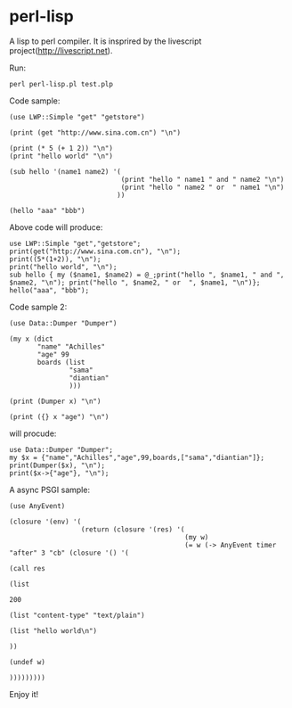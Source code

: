 perl-lisp
=========

A lisp to perl compiler. It is insprired by the livescript project(http://livescript.net). 

Run:

    perl perl-lisp.pl test.plp

Code sample:

    (use LWP::Simple "get" "getstore")
    
    (print (get "http://www.sina.com.cn") "\n")
    
    (print (* 5 (+ 1 2)) "\n")
    (print "hello world" "\n")
    
    (sub hello '(name1 name2) '(
                                (print "hello " name1 " and " name2 "\n")
                                (print "hello " name2 " or  " name1 "\n")                   
                               ))
    
    (hello "aaa" "bbb")


Above code will produce:

    use LWP::Simple "get","getstore";
    print(get("http://www.sina.com.cn"), "\n");
    print((5*(1+2)), "\n");
    print("hello world", "\n");
    sub hello { my ($name1, $name2) = @_;print("hello ", $name1, " and ", $name2, "\n"); print("hello ", $name2, " or  ", $name1, "\n")};
    hello("aaa", "bbb");

Code sample 2:

    (use Data::Dumper "Dumper")
    
    (my x (dict
           "name" "Achilles"
           "age" 99
           boards (list
                   "sama"
                   "diantian"
                   )))
    
    (print (Dumper x) "\n")
    
    (print ({} x "age") "\n")

will procude: 

    use Data::Dumper "Dumper";
    my $x = {"name","Achilles","age",99,boards,["sama","diantian"]};
    print(Dumper($x), "\n");
    print($x->{"age"}, "\n");

A async PSGI sample: 

    (use AnyEvent)
    
    (closure '(env) '(
                      (return (closure '(res) '(
                                                (my w)
                                                (= w (-> AnyEvent timer "after" 3 "cb" (closure '() '(
                                                                                                  (call res
                                                                                                     (list
                                                                                                      200
                                                                                                      (list "content-type" "text/plain")
                                                                                                      (list "hello world\n")
                                                                                                      ))
                                                                                                  (undef w)
                                                                                                  )))))))))

Enjoy it!
